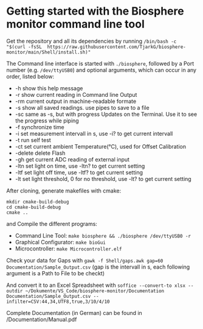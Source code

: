 # Getting started with the Biosphere monitor command line tool

Get the repository and all its dependencies by running
`/bin/bash -c "$(curl -fsSL  https://raw.githubusercontent.com/TjarkG/biosphere-monitor/main/Shell/install.sh)"`

The Command line interface is started with `./biosphere`,
followed by a Port number (e.g. `/dev/ttyUSB0`) and optional arguments,
which can occur in any order, listed below:

* -h    show this help message
* -r    show current reading in Command line Output
* -rm   current output in machine-readable formate
* -s    show all saved readings. use pipes to save to a file
* -sc   same as -s, but with progress Updates on the Terminal. Use it to see the progress while piping
* -f    synchronize time
* -i    set measurement intervall in s, use -i? to get current intervall
* -t    run self test
* -ct   set current ambient Temperature(°C), used for Offset Calibration
* -delete delete Flash
* -gh   get current ADC reading of external input
* -ltn  set light on time, use -ltn? to get current setting
* -ltf  set light off time, use -ltf? to get current setting
* -lt   set light threshold, 0 for no threshold, use -lt? to get current setting

After cloning, generate makefiles with cmake:
```
mkdir cmake-build-debug
cd cmake-build-debug
cmake ..
```
and Compile the different programs:

* Command Line Tool: `make biosphere && ./biosphere /dev/ttyUSB0 -r`
* Graphical Configurator: `make bioGui`
* Microcontroller: `make Microcontroller.elf`

Check your data for Gaps with
`gawk -f Shell/gaps.awk gap=60 Documentation/Sample_Output.csv`
(gap is the intervall in s, each following argument is a Path to File to be checkt)

And convert it to an Excel Spreadsheet with
`soffice --convert-to xlsx --outdir ~/Dokumente/VS_Code/biosphere-monitor/Documentation Documentation/Sample_Output.csv --infilter=CSV:44,34,UTF8,true,3/10/4/10`

Complete Documentation (in German) can be found in /Documentation/Manual.pdf
